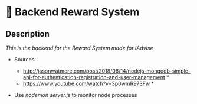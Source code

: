 # :wrench: Backend Reward System
## Description
*This is the backend for the Reward System made for IAdvise* 

- Sources:
  * http://jasonwatmore.com/post/2018/06/14/nodejs-mongodb-simple-api-for-authentication-registration-and-user-management * 
  * https://www.youtube.com/watch?v=3p0wmR973Fw * 
  
- Use *nodemon server.js* to monitor node processes 

